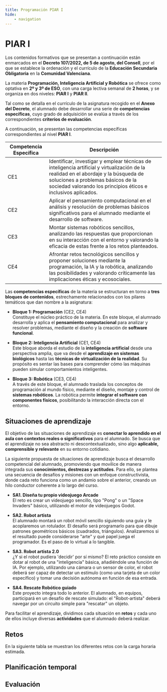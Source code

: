 ```yaml
---
title: Programación PIAR I
hide:
    - navigation
---
```


# PIAR I

Los contenidos formativos que se presentan a continuación están enmarcados en el **Decreto 107/2022, de 5 de agosto, del Consell**, por el que se establece la ordenación y el currículo de la **Educación Secundaria Obligatoria** en la **Comunidad Valenciana**.

La materia **Programación, Inteligencia Artificial y Robótica** se ofrece como optativa en **2º y 3º de ESO**, con una carga lectiva semanal de **2 horas**, y se organiza en dos niveles: **PIAR I** y **PIAR II**.

Tal como se detalla en el currículo de la asignatura recogido en el **Anexo del Decreto**, el alumnado debe desarrollar una serie de **competencias específicas**, cuyo grado de adquisición se evalúa a través de los correspondientes **criterios de evaluación**.

A continuación, se presentan las competencias específicas correspondientes al nivel **PIAR I**.


|Competencia Específica| Descripción|
|-----------------------|-----------|
|CE1|Identificar, investigar y emplear técnicas de inteligencia artificial y virtualización de la realidad en el abordaje y la búsqueda de soluciones a problemas básicos de la sociedad valorando los principios éticos e inclusivos aplicados.|
|CE2|Aplicar el pensamiento computacional en el análisis y resolución de problemas básicos significativos para el alumnado mediante el desarrollo de software.|
|CE3| Montar sistemas robóticos sencillos, analizando las respuestas que proporcionan en su interacción con el entorno y valorando la eficacia de estas frente a los retos planteados.|
|CE4|Afrontar retos tecnológicos sencillos y proponer soluciones mediante la programación, la IA y la robótica, analizando las posibilidades y valorando críticamente las implicaciones éticas y ecosociales.|

Las **competencias específicas** de la materia se estructuran en torno a **tres bloques de contenidos**, estrechamente relacionados con los pilares temáticos que dan nombre a la asignatura:

- **Bloque 1: Programación** (CE2, CE4)  
  Constituye el núcleo práctico de la materia. En este bloque, el alumnado desarrolla y aplica el **pensamiento computacional** para analizar y resolver problemas, mediante el diseño y la creación de **software funcional**.

- **Bloque 2: Inteligencia Artificial** (CE1, CE4)  
  Este bloque aborda el estudio de la **inteligencia artificial** desde una perspectiva amplia, que va desde el **aprendizaje en sistemas biológicos** hasta las **técnicas de virtualización de la realidad**. Su propósito es sentar las bases para comprender cómo las máquinas pueden simular comportamientos inteligentes.

- **Bloque 3: Robótica** (CE3, CE4)  
  A través de este bloque, el alumnado traslada los conceptos de programación al mundo físico, mediante el diseño, montaje y control de **sistemas robóticos**. La robótica permite **integrar el software con componentes físicos**, posibilitando la interacción directa con el entorno.

## Situaciones de aprendizaje

El objetivo de las situaciones de aprendizaje es **conectar lo aprendido en el aula con contextos reales o significativos** para el alumnado. Se busca que el aprendizaje no sea abstracto ni descontextualizado, sino algo **aplicable, comprensible y relevante** en su entorno cotidiano.

La siguiente propuesta de situaciones de aprendizaje busca el desarrollo competencial del alumnado, promoviendo que movilice de manera integrada sus **conocimientos, destrezas y actitudes**. Para ello, se plantea una secuencia de desafíos y misiones con un enfoque constructivista, donde cada reto funciona como un andamio sobre el anterior, creando un hilo conductor coherente a lo largo del curso.

- **SA1. Diseña tu propio videojuego Arcade**   
  El reto es crear un videojuego sencillo, tipo "Pong" o un "Space Invaders" básico, utilizando el motor de videojuegos Godot.

- **SA2. Robot artista**   
  El alumnado montará un robot móvil sencillo siguiendo una guía y le acoplaremos un rotulador. El desafío será programarlo para que dibuje patrones geométricos básicos (cuadrados, triángulos). Analizaremos si el resultado puede considerarse "arte" y qué papel juega el programador. Es el paso de lo virtual a lo tangible.

- **SA3. Robot artista 2.0**   
  ¿Y si el robot pudiera 'decidir' por sí mismo? El reto práctico consiste en dotar al robot de una "inteligencia" básica, añadiéndole una función de IA. Por ejemplo, utilizando una cámara o un sensor de color, el robot deberá ser capaz de detectar un estímulo (como una tarjeta de un color específico) y tomar una decisión autónoma en función de esa entrada.

- **SA4. Rescate Robótico guiado**   
  Este proyecto integra todo lo anterior. El alumnado, en equipos, participará en un desafío de rescate simulado: el "Robot-artista" deberá navegar por un circuito simple para "rescatar" un objeto. 

Para facilitar el aprendizaje, dividimos cada situación en **retos** y cada uno de ellos incluye diversas **actividades** que el alumnado deberá realizar.  

## Retos

En la siguiente tabla se muestran los diferentes retos con la carga horaria estimada.

## Planificación temporal

## Evaluación